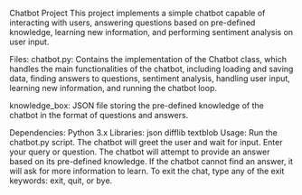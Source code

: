 Chatbot Project
This project implements a simple chatbot capable of interacting with users, answering questions based on pre-defined knowledge, learning new information, and performing sentiment analysis on user input.

Files:
chatbot.py: Contains the implementation of the Chatbot class, which handles the main functionalities of the chatbot, including loading and saving data, finding answers to questions, sentiment analysis, handling user input, learning new information, and running the chatbot loop.

knowledge_box: JSON file storing the pre-defined knowledge of the chatbot in the format of questions and answers.

Dependencies:
Python 3.x
Libraries:
json
difflib
textblob
Usage:
Run the chatbot.py script.
The chatbot will greet the user and wait for input.
Enter your query or question.
The chatbot will attempt to provide an answer based on its pre-defined knowledge.
If the chatbot cannot find an answer, it will ask for more information to learn.
To exit the chat, type any of the exit keywords: exit, quit, or bye.